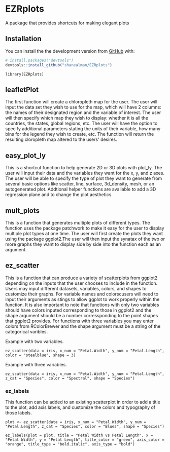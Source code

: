 # EZRplots
 A package that provides shortcuts for making elegant plots

## Installation

You can install the the development version from [GitHub](https://github.com/) with:

``` r
# install.packages("devtools")
devtools::install_github("shanealman/EZRplots")
```

```{r}
library(EZRplots)
```

## leafletPlot
The first function will create a chloropleth map for the user. The user will input the data set they wish to use for the map, which will have 2 columns: the names of their designated region and the variable of interest. The user will then specify which map they wish to display: whether it is all the countries, the states, global regions, etc. The user will have the option to specify additional parameters stating the units of their variable, how many bins for the legend they wish to create, etc. The function will return the resulting cloropleth map altered to the users' desires.

## easy_plot_ly
This is a shortcut function to help generate 2D or 3D plots with plot_ly. The user will input their data and the variables they want for the x, y, and z axes. The user will be able to specify the type of plot they want to generate from several basic options like scatter, line, surface, 3d_density, mesh, or an autogenerated plot. Addtional helper functions are available to add a 3D regression plane and to change the plot aesthetics.

## mult_plots
This is a function that generates multiple plots of different types. The function uses the package patchwork to make it easy for the user to display multiple plot types at one time. The user will first create the plots they want using the package ggplot2.The user will then input the synatax of the two or more graphs they want to display side by side into the function each as an argument. 


## ez_scatter

This is a function that can produce a variety of scatterplots from ggplot2 depending on the inputs that the user chooses to include in the function. Users may input different datasets, variables, colors, and shapes to customize their graphs. For variable names and colorscusers will need to input their arguments as stings to allow ggplot to work properly within the function. It is also important to note that functions with only two variables should have colors inputed corresponding to those in ggplot2 and the shape argument should be a number corressponding to the point shapes that ggplot2 provides. For functions with three variables you may enter colors from RColorBrewer and the shape argument must be a string of the categorical varibles.

Example with two variables.

```{r}
ez_scatter(data = iris, x_num = "Petal.Width", y_num = "Petal.Length", color = "steelblue", shape = 3)
```
Example with three variables.

```{r}
ez_scatter(data = iris, x_num = "Petal.Width", y_num = "Petal.Length", z_cat = "Species", color = "Spectral", shape = "Species")
```
### ez_labels

This function can be added to an existing scatterplot in order to add a title to the plot, add axis labels, and customize the colors and typography of those labels.

```{r}
plot <- ez_scatter(data = iris, x_num = "Petal.Width", y_num = "Petal.Length", z_cat = "Species", color = "Blues", shape = "Species")

ez_labels(plot = plot, title = "Petal Width vs Petal Length", x = "Petal Width", y = "Petal Length", title_color = "green", axis_color = "orange", title_type = "bold.italic", axis_type = "bold")
```

